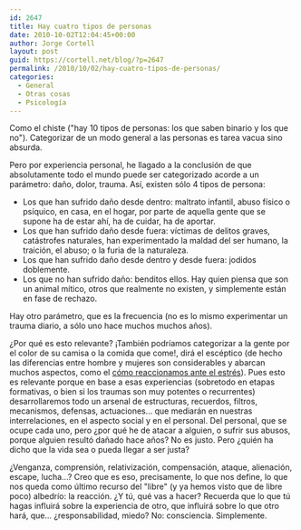 ```yaml
---
id: 2647
title: Hay cuatro tipos de personas
date: 2010-10-02T12:04:45+00:00
author: Jorge Cortell
layout: post
guid: https://cortell.net/blog/?p=2647
permalink: /2010/10/02/hay-cuatro-tipos-de-personas/
categories:
  - General
  - Otras cosas
  - Psicología
---
```

Como el chiste ("hay 10 tipos de personas: los que saben binario y los que no"). Categorizar de un modo general a las personas es tarea vacua sino absurda.

Pero por experiencia personal, he llagado a la conclusión de que absolutamente todo el mundo puede ser categorizado acorde a un parámetro: daño, dolor, trauma. Así, existen sólo 4 tipos de persona:

  * Los que han sufrido daño desde dentro: maltrato infantil, abuso físico o psíquico, en casa, en el hogar, por parte de aquella gente que se supone ha de estar ahí, ha de cuidar, ha de aportar.
  * Los que han sufrido daño desde fuera: víctimas de delitos graves, catástrofes naturales, han experimentado la maldad del ser humano, la traición, el abuso; o la furia de la naturaleza.
  * Los que han sufrido daño desde dentro y desde fuera: jodidos doblemente.
  * Los que no han sufrido daño: benditos ellos. Hay quien piensa que son un animal mítico, otros que realmente no existen, y simplemente están en fase de rechazo.

Hay otro parámetro, que es la frecuencia (no es lo mismo experimentar un trauma diario, a sólo uno hace muchos muchos años).

¿Por qué es esto relevante? ¡También podríamos categorizar a la gente por el color de su camisa o la comida que come!, dirá el escéptico (de hecho las diferencias entre hombre y mujeres son considerables y abarcan muchos aspectos, como el <a title="https://www.physorg.com/news204901722.html" href="https://www.physorg.com/news204901722.html" target="_blank">cómo reaccionamos ante el estrés</a>). Pues esto es relevante porque en base a esas experiencias (sobretodo en etapas formativas, o bien si los traumas son muy potentes o recurrentes) desarrollaremos todo un arsenal de estructuras, recuerdos, filtros, mecanismos, defensas, actuaciones... que mediarán en nuestras interrelaciones, en el aspecto social y en el personal. Del personal, que se ocupe cada uno, pero ¿por qué he de atacar a alguien, o sufrir sus abusos, porque alguien resultó dañado hace años? No es justo. Pero ¿quién ha dicho que la vida sea o pueda llegar a ser justa?

¿Venganza, comprensión, relativización, compensación, ataque, alienación, escape, lucha...? Creo que es eso, precisamente, lo que nos define, lo que nos queda como último recurso del "libre" (y ya hemos visto que de libre poco) albedrío: la reacción. ¿Y tú, qué vas a hacer? Recuerda que lo que tú hagas influirá sobre la experiencia de otro, que influirá sobre lo que otro hará, que... ¿responsabilidad, miedo? No: consciencia. Simplemente.